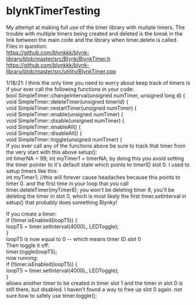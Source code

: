 # blynkTimerTesting
My attempt at making full use of the timer library with mutiple timers. The trouble with multiple timers being created and deleted is the break in the link between the main code and the library when timer.delete is called.  
Files in question:  
https://github.com/blynkkk/blynk-library/blob/master/src/Blynk/BlynkTimer.h  
https://github.com/blynkkk/blynk-library/blob/master/src/utility/BlynkTimer.cpp  

1/18/21: I think the only time you need to worry about keep track of timers is if your ever call the following functions in your code:  
bool SimpleTimer::changeInterval(unsigned numTimer, unsigned long d) {  
void SimpleTimer::deleteTimer(unsigned timerId) {  
void SimpleTimer::restartTimer(unsigned numTimer) {  
void SimpleTimer::enable(unsigned numTimer) {  
void SimpleTimer::disable(unsigned numTimer) {  
void SimpleTimer::enableAll() {  
void SimpleTimer::disableAll() {  
void SimpleTimer::toggle(unsigned numTimer) {  
If you ever call any of the functions above be sure to track that timer from the very start with this above setup():  
int timerNA = 99;
int myTimer1 = timerNA;
by doing this you avoid setting the timer pointer to it's default state which points to timerID slot 0. I used to setup timers like this:  
int myTimer1; //this will forever cause headaches because this points to timer 0. and the first time in your loop that you call timer.deleteTimer(myTimer8); you won't be deleting timer 8, you'll be deleting the timer in slot 0, which is most likely the first timer.setInterval in setup() that probably does something Blynky!  


If you create a timer:  
    if (!timer.isEnabled(loopT5)) {  
        loopT5 = timer.setInterval(4000L, LEDToggle);  
    }  
loopT5 is now equal to 0 -- which means timer ID slot 0  
Then toggle it off:  
    timer.toggle(loopT5);  
now running:  
    if (!timer.isEnabled(loopT5)) {  
        loopT5 = timer.setInterval(4000L, LEDToggle);  
    }  
allows another timer to be created in timer slot 1 and the timer in slot 0 is still there, but disabled. I haven't found a way to free up slot 0 again.
not sure how to safely use timer.toggle();
